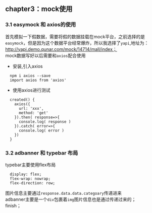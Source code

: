 ## chapter3：mock使用
### 3.1 easymock 和 axios的使用
首先模拟一下假数据，需要将假的数据挂载在mock平台，之前选择的是`easymock`，但是因为这个数据平台经常爆炸，所以我选择了`yapi`,地址为：http://yapi.demo.qunar.com/mock/14714/mall/index；<br>mock数据写好以后需要和`axios`配合使用<br>
* 安装,引入axios
```
  npm i axios --save
  import axios from 'axios'
```
* 使用axios进行测试
```
  created() {
    axios({
      url: 'xxx',
      method: 'get'
    }).then( response=>{
      console.log( response )
    }).catch( error=>{
      console.log( error )
    })
  }
```
### 3.2 adbanner 和 typebar 布局
typebar主要使用flex布局
```
  display: flex;
  flex-wrap: nowrap;
  flex-direction: row;
```
 图片信息主要通过`response.data.data.categoary`传递进来<br>
adbanner主要是一个`div`包裹着`img`图片信息也是通过传递过来的；<br>
finish；